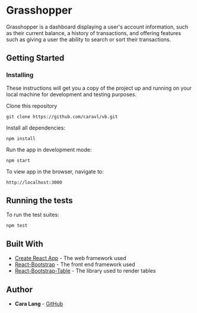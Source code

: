 # Grasshopper

Grasshopper is a dashboard displaying a user's account information, such as their current balance, a history of transactions, and offering features such as giving a user the ability to search or sort their transactions.

## Getting Started

### Installing

These instructions will get you a copy of the project up and running on your local machine for development and testing purposes.

Clone this repository
```
git clone https://github.com/caravl/vb.git
```

Install all dependencies:

```
npm install
```

Run the app in development mode:

```
npm start
```
To view app in the browser, navigate to:
```
http://localhost:3000
```

## Running the tests

To run the test suites:

```
npm test
```

## Built With

* [Create React App](https://github.com/facebookincubator/create-react-app) - The web framework used
* [React-Bootstrap](https://maven.apache.org/) - The front end framework used
* [React-Bootstrap-Table](http://allenfang.github.io/react-bootstrap-table/index.html) - The library used to render tables

## Author

* **Cara Lang** - [GitHub](https://github.com/caravl)
